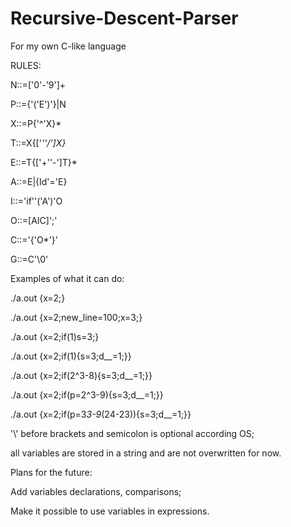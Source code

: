 # Recursive-Descent-Parser
For my own C-like language



RULES:


N::=['0'-'9']+

P::={'('E')'}|N

X::=P{'^'X}*

T::=X{['*''/']X}*

E::=T{['+''-']T}*

A::=E|{Id'='E}

I::='if''('A')'O

O::=[AIC]';'

C::='{'O*'}'

G::=C'\0'



Examples of what it can do:

./a.out {x=2\;}

./a.out {x=2\;new_line=100\;x=3\;}

./a.out {x=2\;if\(1\)s=3\;}

./a.out {x=2\;if\(1\){s=3\;d__=1\;}}

./a.out {x=2\;if\(2^3-8\){s=3\;d__=1\;}}

./a.out {x=2\;if\(p=2^3-9\){s=3\;d__=1\;}}

./a.out {x=2\;if\(p=3*3-9*\(24-23\)\){s=3\;d__=1\;}}



'\\' before brackets and semicolon is optional according OS;

all variables are stored in a string and are not overwritten for now.



Plans for the future:

Add variables declarations, comparisons;

Make it possible to use variables in expressions.

